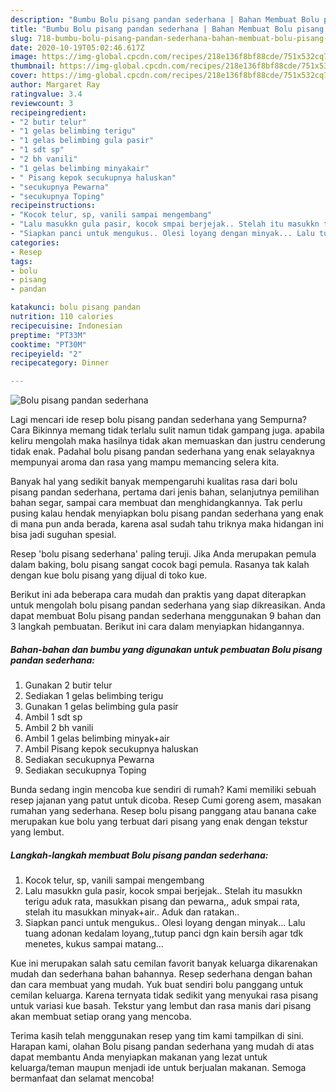 ```yaml
---
description: "Bumbu Bolu pisang pandan sederhana | Bahan Membuat Bolu pisang pandan sederhana Yang Sempurna"
title: "Bumbu Bolu pisang pandan sederhana | Bahan Membuat Bolu pisang pandan sederhana Yang Sempurna"
slug: 718-bumbu-bolu-pisang-pandan-sederhana-bahan-membuat-bolu-pisang-pandan-sederhana-yang-sempurna
date: 2020-10-19T05:02:46.617Z
image: https://img-global.cpcdn.com/recipes/218e136f8bf88cde/751x532cq70/bolu-pisang-pandan-sederhana-foto-resep-utama.jpg
thumbnail: https://img-global.cpcdn.com/recipes/218e136f8bf88cde/751x532cq70/bolu-pisang-pandan-sederhana-foto-resep-utama.jpg
cover: https://img-global.cpcdn.com/recipes/218e136f8bf88cde/751x532cq70/bolu-pisang-pandan-sederhana-foto-resep-utama.jpg
author: Margaret Ray
ratingvalue: 3.4
reviewcount: 3
recipeingredient:
- "2 butir telur"
- "1 gelas belimbing terigu"
- "1 gelas belimbing gula pasir"
- "1 sdt sp"
- "2 bh vanili"
- "1 gelas belimbing minyakair"
- " Pisang kepok secukupnya haluskan"
- "secukupnya Pewarna"
- "secukupnya Toping"
recipeinstructions:
- "Kocok telur, sp, vanili sampai mengembang"
- "Lalu masukkn gula pasir, kocok smpai berjejak.. Stelah itu masukkn terigu aduk rata, masukkan pisang dan pewarna,, aduk smpai rata, stelah itu masukkan minyak+air.. Aduk dan ratakan.."
- "Siapkan panci untuk mengukus.. Olesi loyang dengan minyak... Lalu tuang adonan kedalam loyang,,tutup panci dgn kain bersih agar tdk menetes, kukus sampai matang..."
categories:
- Resep
tags:
- bolu
- pisang
- pandan

katakunci: bolu pisang pandan 
nutrition: 110 calories
recipecuisine: Indonesian
preptime: "PT33M"
cooktime: "PT30M"
recipeyield: "2"
recipecategory: Dinner

---
```



![Bolu pisang pandan sederhana](https://img-global.cpcdn.com/recipes/218e136f8bf88cde/751x532cq70/bolu-pisang-pandan-sederhana-foto-resep-utama.jpg)

Lagi mencari ide resep bolu pisang pandan sederhana yang Sempurna? Cara Bikinnya memang tidak terlalu sulit namun tidak gampang juga. apabila keliru mengolah maka hasilnya tidak akan memuaskan dan justru cenderung tidak enak. Padahal bolu pisang pandan sederhana yang enak selayaknya mempunyai aroma dan rasa yang mampu memancing selera kita.

Banyak hal yang sedikit banyak mempengaruhi kualitas rasa dari bolu pisang pandan sederhana, pertama dari jenis bahan, selanjutnya pemilihan bahan segar, sampai cara membuat dan menghidangkannya. Tak perlu pusing kalau hendak menyiapkan bolu pisang pandan sederhana yang enak di mana pun anda berada, karena asal sudah tahu triknya maka hidangan ini bisa jadi suguhan spesial.

Resep &#39;bolu pisang sederhana&#39; paling teruji. Jika Anda merupakan pemula dalam baking, bolu pisang sangat cocok bagi pemula. Rasanya tak kalah dengan kue bolu pisang yang dijual di toko kue.


Berikut ini ada beberapa cara mudah dan praktis yang dapat diterapkan untuk mengolah bolu pisang pandan sederhana yang siap dikreasikan. Anda dapat membuat Bolu pisang pandan sederhana menggunakan 9 bahan dan 3 langkah pembuatan. Berikut ini cara dalam menyiapkan hidangannya.

<!--inarticleads1-->

##### Bahan-bahan dan bumbu yang digunakan untuk pembuatan Bolu pisang pandan sederhana:

1. Gunakan 2 butir telur
1. Sediakan 1 gelas belimbing terigu
1. Gunakan 1 gelas belimbing gula pasir
1. Ambil 1 sdt sp
1. Ambil 2 bh vanili
1. Ambil 1 gelas belimbing minyak+air
1. Ambil  Pisang kepok secukupnya haluskan
1. Sediakan secukupnya Pewarna
1. Sediakan secukupnya Toping


Bunda sedang ingin mencoba kue sendiri di rumah? Kami memiliki sebuah resep jajanan yang patut untuk dicoba. Resep Cumi goreng asem, masakan rumahan yang sederhana. Resep bolu pisang panggang atau banana cake merupakan kue bolu yang terbuat dari pisang yang enak dengan tekstur yang lembut. 

<!--inarticleads2-->

##### Langkah-langkah membuat Bolu pisang pandan sederhana:

1. Kocok telur, sp, vanili sampai mengembang
1. Lalu masukkn gula pasir, kocok smpai berjejak.. Stelah itu masukkn terigu aduk rata, masukkan pisang dan pewarna,, aduk smpai rata, stelah itu masukkan minyak+air.. Aduk dan ratakan..
1. Siapkan panci untuk mengukus.. Olesi loyang dengan minyak... Lalu tuang adonan kedalam loyang,,tutup panci dgn kain bersih agar tdk menetes, kukus sampai matang...


Kue ini merupakan salah satu cemilan favorit banyak keluarga dikarenakan mudah dan sederhana bahan bahannya. Resep sederhana dengan bahan dan cara membuat yang mudah. Yuk buat sendiri bolu panggang untuk cemilan keluarga. Karena ternyata tidak sedikit yang menyukai rasa pisang untuk variasi kue basah. Tekstur yang lembut dan rasa manis dari pisang akan membuat setiap orang yang mencoba. 

Terima kasih telah menggunakan resep yang tim kami tampilkan di sini. Harapan kami, olahan Bolu pisang pandan sederhana yang mudah di atas dapat membantu Anda menyiapkan makanan yang lezat untuk keluarga/teman maupun menjadi ide untuk berjualan makanan. Semoga bermanfaat dan selamat mencoba!
